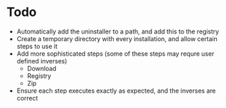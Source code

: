# Todo

- Automatically add the uninstaller to a path, and add this to the registry
- Create a temporary directory with every installation, and allow certain steps to use it
- Add more sophisticated steps (some of these steps may requre user defined inverses)
  - Download
  - Registry  
  - Zip
- Ensure each step executes exactly as expected, and the inverses are correct

